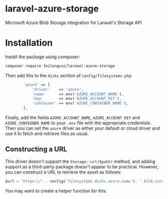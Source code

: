 # laravel-azure-storage

Microsoft Azure Blob Storage integration for Laravel's Storage API

# Installation

Install the package using composer:

```bash
composer require feilongcui/laravel-azure-storage
```

Then add this to the `disks` section of `config/filesystems.php`:

```php
        'azure' => [
            'driver'    => 'azure',
            'name'      => env('AZURE_ACCOUNT_NAME'),
            'key'       => env('AZURE_ACCOUNT_KEY'),
            'container' => env('AZURE_CONTAINER_NAME'),
        ],
```

Finally, add the fields `AZURE_ACCOUNT_NAME`, `AZURE_ACCOUNT_KEY` and `AZURE_CONTAINER_NAME` to your `.env` file with the appropriate credentials. Then you can set the `azure` driver as either your default or cloud driver and use it to fetch and retrieve files as usual.

Constructing a URL
------------------

This driver doesn't support the `Storage::url($path)` method, and adding support as a third-party package doesn't appear to be practical. However, you can construct a URL to retrieve the asset as follows:

```php
$url = 'https://' . config('filesystems.disks.azure.name'). '.blob.core.windows.net/' . config('filesystems.disks.azure.container') . '/' . $filename;
```

You may want to create a helper function for this.
